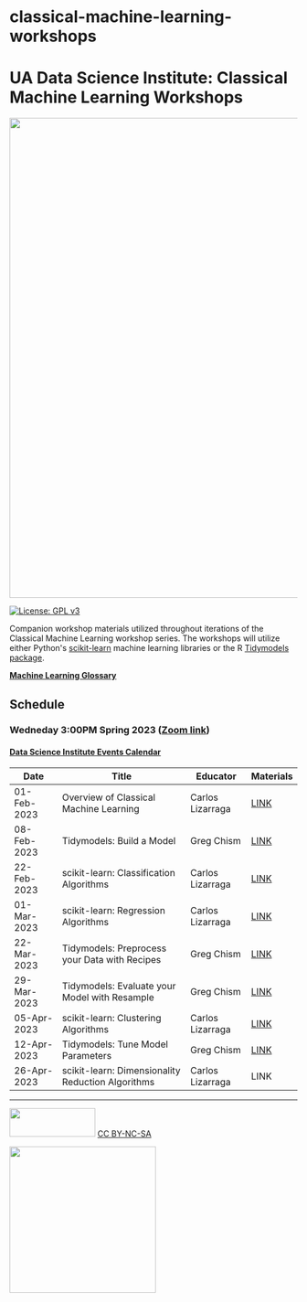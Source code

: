 # classical-machine-learning-workshops

# UA Data Science Institute:  Classical Machine Learning Workshops

<img src="https://github.com/trekhleb/homemade-machine-learning/raw/master/images/machine-learning-map.png" width=840>

[![License: GPL v3](https://img.shields.io/badge/License-GPLv3-blue.svg)](https://www.gnu.org/licenses/gpl-3.0)

Companion workshop materials utilized throughout iterations of the Classical Machine Learning workshop series. The workshops will utilize either Python's [scikit-learn](https://scikit-learn.org/stable/index.html) machine learning libraries or the R [Tidymodels package](https://www.tidymodels.org/). 

[**Machine Learning Glossary**](https://developers.google.com/machine-learning/glossary/fundamentals)

## Schedule
### Wedneday 3:00PM Spring 2023 ([Zoom link](https://arizona.zoom.us/j/83094481167))

#### [Data Science Institute Events Calendar](https://datascience.arizona.edu/calendar)

| Date | Title | Educator | Materials|
|------|-------|----------|----------|
| 01-Feb-2023 | Overview of Classical Machine Learning | Carlos Lizarraga| [LINK](https://github.com/clizarraga-UAD7/Workshops/wiki/An-Overview-of-Machine-Learning-Algorithms)|
| 08-Feb-2023 | Tidymodels: Build a Model| Greg Chism | [LINK](https://gchism.quarto.pub/tidymodels-build-a-model/) |
| 22-Feb-2023 | scikit-learn: Classification Algorithms | Carlos Lizarraga | [LINK](https://github.com/clizarraga-UAD7/MLWorkshops/wiki/Supervised-Machine-Learning:-Classification-Algorithms) |
| 01-Mar-2023 | scikit-learn: Regression Algorithms | Carlos Lizarraga | [LINK](https://github.com/clizarraga-UAD7/MLWorkshops/wiki/Supervised-Machine-Learning:-Regression-Algorithms) |
| 22-Mar-2023 | Tidymodels: Preprocess your Data with Recipes | Greg Chism | [LINK](https://gchism.quarto.pub/tidymodels-preprocess-your-data-with-recipes/) |
| 29-Mar-2023 | Tidymodels: Evaluate your Model with Resample | Greg Chism | [LINK](https://gchism.quarto.pub/tidymodels-evaluate-your-model-with-resampling/) |
| 05-Apr-2023 | scikit-learn: Clustering Algorithms | Carlos Lizarraga | [LINK](https://github.com/clizarraga-UAD7/MLWorkshops/wiki/Unsupervised-Machine-Learning:-Clustering-Algorithms) |
| 12-Apr-2023 | Tidymodels: Tune Model Parameters | Greg Chism | [LINK](https://gchism.quarto.pub/tidymodels-tune-model-parameters/) |
| 26-Apr-2023 | scikit-learn: Dimensionality Reduction Algorithms| Carlos Lizarraga | LINK |

---

<img src="https://upload.wikimedia.org/wikipedia/commons/thumb/4/4b/CC_BY-NC-SA.svg/800px-CC_BY-NC-SA.svg.png?20181117113353" width="150" height="50"/> [CC BY-NC-SA](https://creativecommons.org/licenses/by-nc-sa/4.0/)


[<img src="https://datascience.arizona.edu/sites/default/files/Data%20Science%20Institute_Webheader%20%281%29.svg" width="256">](https://datascience.arizona.edu)

